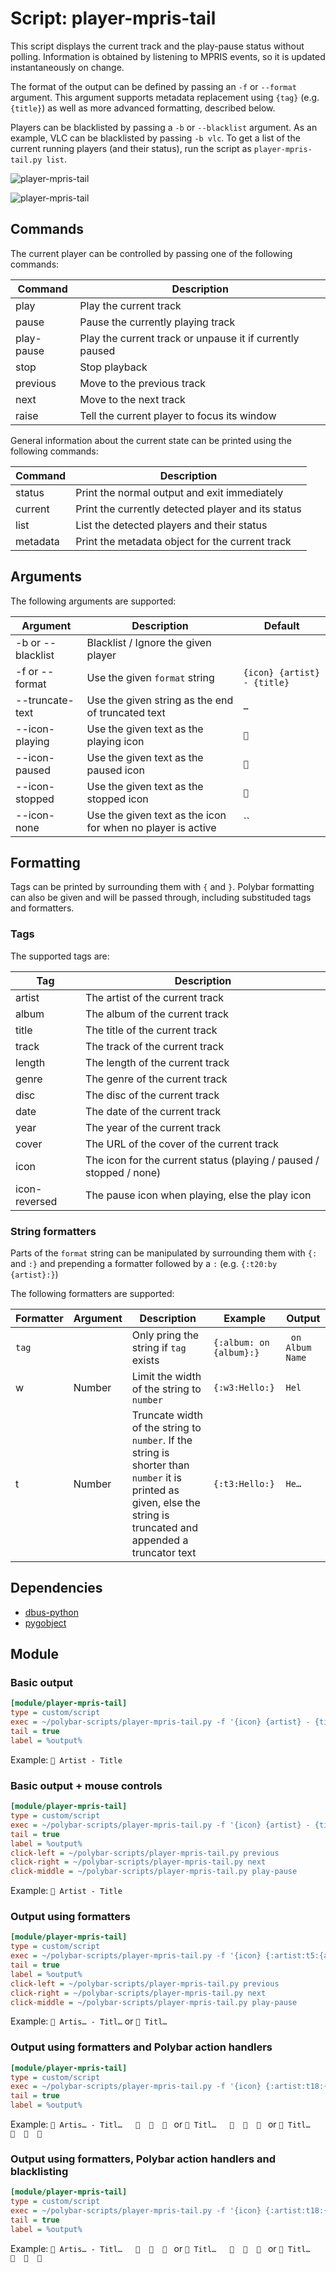 # Script: player-mpris-tail

This script displays the current track and the play-pause status without polling. Information is obtained by listening to MPRIS events, so it is updated instantaneously on change.

The format of the output can be defined by passing an `-f` or `--format` argument. This argument supports metadata replacement using `{tag}` (e.g. `{title}`) as well as more advanced formatting, described below.

Players can be blacklisted by passing a `-b` or `--blacklist` argument. As an example, VLC can be blacklisted by passing `-b vlc`. To get a list of the current running players (and their status), run the script as `player-mpris-tail.py list`.

![player-mpris-tail](screenshots/1.png)

![player-mpris-tail](screenshots/2.png)

## Commands

The current player can be controlled by passing one of the following commands:

Command | Description
---|--- 
play       | Play the current track
pause      | Pause the currently playing track
play-pause | Play the current track or unpause it if currently paused
stop       | Stop playback
previous   | Move to the previous track
next       | Move to the next track
raise      | Tell the current player to focus its window

General information about the current state can be printed using the following commands:

Command | Description
---|---
status   | Print the normal output and exit immediately
current  | Print the currently detected player and its status
list     | List the detected players and their status
metadata | Print the metadata object for the current track

## Arguments

The following arguments are supported:

Argument | Description | Default
---|---|---
-b or --blacklist | Blacklist / Ignore the given player
-f or --format    | Use the given `format` string                               | `{icon} {artist} - {title}`
--truncate-text   | Use the given string as the end of truncated text           | `…`
--icon-playing    | Use the given text as the playing icon                      | ``
--icon-paused     | Use the given text as the paused icon                       | ``
--icon-stopped    | Use the given text as the stopped icon                      | ``
--icon-none       | Use the given text as the icon for when no player is active | ``

## Formatting

Tags can be printed by surrounding them with `{` and `}`. Polybar formatting can also be given and will be passed through, including substituded tags and formatters.

### Tags

The supported tags are:

Tag | Description
---|---
artist        | The artist of the current track
album         | The album of the current track
title         | The title of the current track
track         | The track of the current track
length        | The length of the current track
genre         | The genre of the current track
disc          | The disc of the current track
date          | The date of the current track
year          | The year of the current track
cover         | The URL of the cover of the current track
icon          | The icon for the current status (playing / paused / stopped / none)
icon-reversed | The pause icon when playing, else the play icon


### String formatters

Parts of the `format` string can be manipulated by surrounding them with `{:` and `:}` and prepending a formatter followed by a `:` (e.g. `{:t20:by {artist}:}`)

The following formatters are supported:

Formatter | Argument | Description | Example | Output
---|---|---|---|---
`tag` | | Only pring the string if `tag` exists            | `{:album: on {album}:}` | ` on Album Name`
w     | Number | Limit the width of the string to `number` | `{:w3:Hello:}`          | `Hel`
t     | Number | Truncate width of the string to `number`. If the string is shorter than `number` it is printed as given, else the string is truncated and appended a truncator text | `{:t3:Hello:}` | `He…`


## Dependencies

* [dbus-python](https://pypi.org/project/dbus-python/)
* [pygobject](https://pypi.org/project/PyGObject/)


## Module

### Basic output
```ini
[module/player-mpris-tail]
type = custom/script
exec = ~/polybar-scripts/player-mpris-tail.py -f '{icon} {artist} - {title}'
tail = true
label = %output%
```
Example: ` Artist - Title`

### Basic output + mouse controls
```ini
[module/player-mpris-tail]
type = custom/script
exec = ~/polybar-scripts/player-mpris-tail.py -f '{icon} {artist} - {title}'
tail = true
label = %output%
click-left = ~/polybar-scripts/player-mpris-tail.py previous
click-right = ~/polybar-scripts/player-mpris-tail.py next
click-middle = ~/polybar-scripts/player-mpris-tail.py play-pause
```
Example: ` Artist - Title`

### Output using formatters

```ini
[module/player-mpris-tail]
type = custom/script
exec = ~/polybar-scripts/player-mpris-tail.py -f '{icon} {:artist:t5:{artist}:}{:artist: - :}{:t4:{title}:}'
tail = true
label = %output%
click-left = ~/polybar-scripts/player-mpris-tail.py previous
click-right = ~/polybar-scripts/player-mpris-tail.py next
click-middle = ~/polybar-scripts/player-mpris-tail.py play-pause
```

Example: ` Artis… - Titl…` or ` Titl…`


### Output using formatters and Polybar action handlers

```ini
[module/player-mpris-tail]
type = custom/script
exec = ~/polybar-scripts/player-mpris-tail.py -f '{icon} {:artist:t18:{artist}:}{:artist: - :}{:t20:{title}:}  %{A1:~/polybar-scripts/player-mpris-tail.py previous:}  %{A} %{A1:~/polybar-scripts/player-mpris-tail.py play-pause:} {icon-reversed} %{A} %{A1:~/polybar-scripts/player-mpris-tail.py next:}  %{A}'
tail = true
label = %output%
```

Example: ` Artis… - Titl…        ` or ` Titl…        ` or ` Titl…        `

### Output using formatters, Polybar action handlers and blacklisting

```ini
[module/player-mpris-tail]
type = custom/script
exec = ~/polybar-scripts/player-mpris-tail.py -f '{icon} {:artist:t18:{artist}:}{:artist: - :}{:t20:{title}:}  %{A1:~/polybar-scripts/player-mpris-tail.py previous -b vlc -b plasma-browser-integration:}  %{A} %{A1:~/polybar-scripts/player-mpris-tail.py play-pause -b vlc -b plasma-browser-integration:} {icon-reversed} %{A} %{A1:~/polybar-scripts/player-mpris-tail.py next -b vlc -b plasma-browser-integration:}  %{A}' -b vlc -b plasma-browser-integration
tail = true
label = %output%
```

Example: ` Artis… - Titl…        ` or ` Titl…        ` or ` Titl…        `
